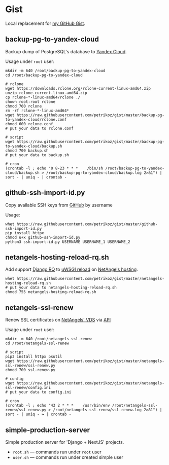 # Gist

Local replacement for [my GitHub Gist](https://gist.github.com/petrikoz).

## backup-pg-to-yandex-cloud

Backup dump of PostgreSQL's database to [Yandex Cloud](https://cloud.yandex.ru/).

Usage under `root` user:

```shell
mkdir -m 640 /root/backup-pg-to-yandex-cloud
cd /root/backup-pg-to-yandex-cloud

# rclone
wget https://downloads.rclone.org/rclone-current-linux-amd64.zip
unzip rclone-current-linux-amd64.zip
cp rclone-*-linux-amd64/rclone ./
chown root:root rclone
chmod 700 rclone
rm -rf rclone-*-linux-amd64*
wget https://raw.githubusercontent.com/petrikoz/gist/master/backup-pg-to-yandex-cloud/rclone.conf
chmod 600 rclone.conf
# put your data to rclone.conf

# script
wget https://raw.githubusercontent.com/petrikoz/gist/master/backup-pg-to-yandex-cloud/backup.sh
chmod 700 backup.sh
# put your data to backup.sh

# cron
(crontab -l ; echo "0 8-23 * * *    /bin/sh /root/backup-pg-to-yandex-cloud/backup.sh > /root/backup-pg-to-yandex-cloud/backup.log 2>&1") | sort - | uniq - | crontab -
```

## github-ssh-import-id.py

Copy available SSH keys from [GitHub](https://docs.github.com/en/rest) by username

Usage:

```shell
whet https://raw.githubusercontent.com/petrikoz/gist/master/github-ssh-import-id.py
pip install httpx
chmod u+x github-ssh-import-id.py
python3 ssh-import-id.py USERNAME USERNAME_1 USERNAME_2
```

## netangels-hosting-reload-rq.sh

Add support [Django RQ](https://github.com/rq/django-rq) to [uWSGI reload](https://uwsgi-docs-additions.readthedocs.io/en/latest/Options.html#touch-reload) on [NetAngels hosting](https://www.netangels.ru/hosting/).

```shell
whet https://raw.githubusercontent.com/petrikoz/gist/master/netangels-hosting-reload-rq.sh
# put your data to netangels-hosting-reload-rq.sh
chmod 755 netangels-hosting-reload-rq.sh
```

## netangels-ssl-renew

Renew SSL certificates on [NetAngels' VDS](https://www.netangels.ru/cloud/) via [API](https://api.netangels.ru/modules/gateway_api.api.certificates/)

Usage under `root` user:

```shell
mkdir -m 640 /root/netangels-ssl-renew
cd /root/netangels-ssl-renew

# script
pip3 install httpx psutil
wget https://raw.githubusercontent.com/petrikoz/gist/master/netangels-ssl-renew/ssl-renew.py
chmod 700 ssl-renew.py

# config
wget https://raw.githubusercontent.com/petrikoz/gist/master/netangels-ssl-renew/config.ini
# put your data to config.ini

# cron
(crontab -l ; echo "43 2 * * *    /usr/bin/env /root/netangels-ssl-renew/ssl-renew.py > /root/netangels-ssl-renew/ssl-renew.log 2>&1") | sort - | uniq - ↪ | crontab -
```

## simple-production-server

Simple production server for 'Django + NextJS' projects.

* `root.sh` — commands run under `root` user
* `user.sh` — commands run under created simple user
